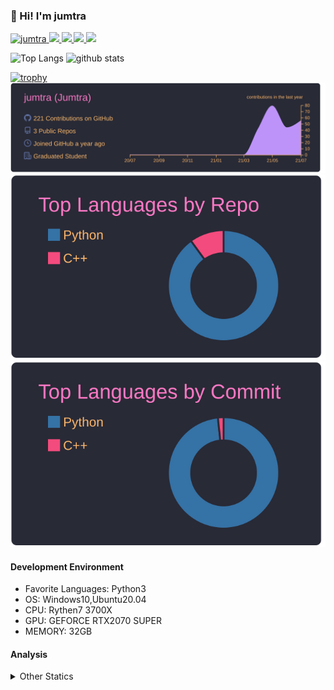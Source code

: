 ### 👋 Hi! I'm jumtra
<p align="left"> 
  <a href="https://github.com/jumtra/jumtra/">
    <img src="https://komarev.com/ghpvc/?username=jumtra" alt="jumtra" />
  </a>
  <a href="http://twitter.com/Jumtra1">
    <img height="20" src="https://img.shields.io/twitter/follow/Jumtra1?label=Twitter&logo=twitter&style=flat" />
  </a>
  <a href="https://github.com/jumtra">
    <img height="20" src="https://img.shields.io/github/followers/jumtra?label=follow&logo=github&style=flat" />
  </a>
  <a href="http://qiita.com/Jumtra">
    <img height="20" src="https://qiita-badge.apiapi.app/s/Jumtra/posts.svg" />
  </a>
  <a href="http://qiita.com/Jumtra">
    <img height="20" src="https://qiita-badge.apiapi.app/s/Jumtra/contributions.svg" />
  </a>
</p>

<p align="left"> 
  <img alt="Top Langs" height="150px" src="https://github-readme-stats.vercel.app/api/top-langs/?username=jumtra&layout=compact&count_private=true&show_icons=true&show_icons=true&theme=onedark" />
  <img alt="github stats" height="150px" src="https://github-readme-stats.vercel.app/api?username=jumtra&count_private=true&show_icons=true&show_icons=true&theme=onedark" />
</p>

[![trophy](https://github-profile-trophy.vercel.app/?username=jumtra&theme=gruvbox)](https://github.com/ryo-ma/github-profile-trophy)
[![](https://raw.githubusercontent.com/jumtra/jumtra/master/profile-summary-card-output/dracula/0-profile-details.svg)](https://github.com/vn7n24fzkq/github-profile-summary-cards)
[![](https://raw.githubusercontent.com/jumtra/jumtra/master/profile-summary-card-output/dracula/1-repos-per-language.svg)](https://github.com/vn7n24fzkq/github-profile-summary-cards)
[![](https://raw.githubusercontent.com/jumtra/jumtra/master/profile-summary-card-output/dracula/2-most-commit-language.svg)](https://github.com/vn7n24fzkq/github-profile-summary-cards)


#### Development Environment

- Favorite Languages: Python3
- OS: Windows10,Ubuntu20.04
- CPU: Rythen7 3700X
- GPU: GEFORCE RTX2070 SUPER
- MEMORY: 32GB

#### Analysis
<details>
  <summary>Other Statics</summary>
<!--START_SECTION:waka-->
![Profile Views](http://img.shields.io/badge/Profile%20Views-32-blue)

**🐱 My Github Data** 

> 🏆 31 Contributions in the Year 2021
 > 
> 📦 341.7 kB Used in Github's Storage 
 > 
> 💼 Opted to Hire
 > 
> 📜 3 Public Repositories 
 > 
> 🔑 9 Private Repositories  
 > 
**I'm an Early 🐤** 

```text
🌞 Morning    38 commits     ████░░░░░░░░░░░░░░░░░░░░░   19.29% 
🌆 Daytime    130 commits    ████████████████░░░░░░░░░   65.99% 
🌃 Evening    28 commits     ███░░░░░░░░░░░░░░░░░░░░░░   14.21% 
🌙 Night      1 commits      ░░░░░░░░░░░░░░░░░░░░░░░░░   0.51%

```
📅 **I'm Most Productive on Friday** 

```text
Monday       42 commits     █████░░░░░░░░░░░░░░░░░░░░   21.32% 
Tuesday      20 commits     ██░░░░░░░░░░░░░░░░░░░░░░░   10.15% 
Wednesday    30 commits     ███░░░░░░░░░░░░░░░░░░░░░░   15.23% 
Thursday     31 commits     ████░░░░░░░░░░░░░░░░░░░░░   15.74% 
Friday       48 commits     ██████░░░░░░░░░░░░░░░░░░░   24.37% 
Saturday     22 commits     ██░░░░░░░░░░░░░░░░░░░░░░░   11.17% 
Sunday       4 commits      ░░░░░░░░░░░░░░░░░░░░░░░░░   2.03%

```


📊 **This Week I Spent My Time On** 

```text
⌚︎ Time Zone: Asia/Tokyo

💬 Programming Languages: 
C++                      4 hrs 44 mins       ██████████████░░░░░░░░░░░   58.18% 
Python                   2 hrs 22 mins       ███████░░░░░░░░░░░░░░░░░░   29.23% 
JSON                     24 mins             █░░░░░░░░░░░░░░░░░░░░░░░░   5.07% 
R                        18 mins             █░░░░░░░░░░░░░░░░░░░░░░░░   3.79% 
Text                     17 mins             █░░░░░░░░░░░░░░░░░░░░░░░░   3.6%

🔥 Editors: 
VS Code                  8 hrs 8 mins        █████████████████████████   100.0%

🐱‍💻 Projects: 
Practice_CPP             4 hrs 12 mins       █████████████░░░░░░░░░░░░   51.63% 
RGNP                     1 hr 5 mins         ███░░░░░░░░░░░░░░░░░░░░░░   13.48% 
ClusteringForTsp         56 mins             ███░░░░░░░░░░░░░░░░░░░░░░   11.51% 
GNP-GA                   40 mins             ██░░░░░░░░░░░░░░░░░░░░░░░   8.35% 
GNP                      26 mins             █░░░░░░░░░░░░░░░░░░░░░░░░   5.44%

💻 Operating System: 
Windows                  8 hrs 8 mins        █████████████████████████   100.0%

```

**I Mostly Code in Python** 

```text
Python                   9 repos             ██████████████████████░░░   90.0% 
C++                      1 repo              ██░░░░░░░░░░░░░░░░░░░░░░░   10.0%

```


**Timeline**

![Chart not found](https://raw.githubusercontent.com/jumtra/jumtra/master/charts/bar_graph.png) 


 Last Updated on 24/07/2021
<!--END_SECTION:waka-->
 </details>
